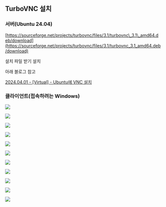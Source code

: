## TurboVNC 설치

### 서버(Ubuntu 24.04)

[https://sourceforge.net/projects/turbovnc/files/3.1/turbovnc\_3.1\_amd64.deb/download](https://sourceforge.net/projects/turbovnc/files/3.1/turbovnc_3.1_amd64.deb/download)

설치 파일 받기 설치

아래 블로그 참고

[2024.04.01 - \[Virtual\] - Ubuntu에 VNC 설치](https://estar987.com/110)

### 클라이언트(접속하려는 Windows)

![](https://blog.kakaocdn.net/dn/Va8Vj/btsKwzXwRRl/8kCWCL9VIY15VDSCV7wPAK/img.png)

![](https://blog.kakaocdn.net/dn/cEgUmH/btsKvdBCRrp/ZiqxuIAPEiwphekoKCa6rK/img.png)

![](https://blog.kakaocdn.net/dn/0gYOO/btsKv7gfNio/vEuGi98nUH5KHYxOQOmCb0/img.png)

![](https://blog.kakaocdn.net/dn/bO4ju6/btsKw4CNEFp/ar1ikrDqvkHkXsDhz8Wd7k/img.png)

![](https://blog.kakaocdn.net/dn/bQ89Zq/btsKvMXLmml/63Q9p7ZE5enzWbklWnnxj0/img.png)

![](https://blog.kakaocdn.net/dn/dnipKR/btsKvIOzyP1/7L0yDQfQuEEFP0Atkc7Fm0/img.png)

![](https://blog.kakaocdn.net/dn/bnIa3q/btsKxwFLBZS/GbOlHNo0VDhNuRmPGVlbQ0/img.png)

![](https://blog.kakaocdn.net/dn/vO0Tb/btsKxqezzfB/SwHzCaBKgovVkxSBLnstN0/img.png)

![](https://blog.kakaocdn.net/dn/bDyjM4/btsKvCnsypv/wH9vt2KRUxMFnB0ODlflOK/img.png)

![](https://blog.kakaocdn.net/dn/dwg0YC/btsKvBoBcgc/mkRbGytwT8tCYKazY82ji0/img.png)

![](https://blog.kakaocdn.net/dn/bSB7Xa/btsKxjUa0Lc/ZaoChjzWxHJxg3KHTUKXQK/img.png)